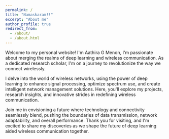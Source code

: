```yaml
---
permalink: /
title: "Namaskaram!!"
excerpt: "About me"
author_profile: true
redirect_from: 
  - /about/
  - /about.html
---
```

<p align="justify">







Welcome to my personal website! I'm Aathira G Menon, I'm passionate about merging the realms of deep learning and wireless communication. As a dedicated research scholar, I'm on a journey to revolutionize the way we connect wirelessly.

I delve into the world of wireless networks, using the power of deep learning to enhance signal processing, optimize spectrum use, and create intelligent network management solutions. Here, you'll explore my projects, research insights, and innovative strides in redefining wireless communication.

Join me in envisioning a future where technology and connectivity seamlessly blend, pushing the boundaries of data transmission, network adaptability, and overall performance. Thank you for visiting, and I'm excited to share my discoveries as we shape the future of deep learning aided wireless communication together.
</p>
